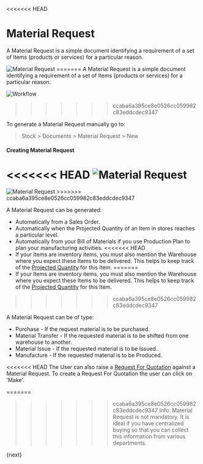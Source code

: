 <<<<<<< HEAD
# Material Request

A Material Request is a simple document identifying a requirement of a set of
Items (products or services) for a particular reason.

<img class="screenshot" alt="Material Request" src="/docs/assets/img/buying/material-request-flowchart.png">
=======
A Material Request is a simple document identifying a requirement of a set of
Items (products or services) for a particular reason.

![Workflow]({{docs_base_url}}/assets/old_images/erpnext/material-request-workflow.jpg)
>>>>>>> ccaba6a395ce8e0526cc059982c83eddcdec9347

To generate a Material Request manually go to:

> Stock > Documents > Material Request > New

#### Creating Material Request 

<<<<<<< HEAD
<img class="screenshot" alt="Material Request" src="/docs/assets/img/buying/material-request.png">
=======
<img class="screenshot" alt="Material Request" src="{{docs_base_url}}/assets/img/buying/material-request.png">
>>>>>>> ccaba6a395ce8e0526cc059982c83eddcdec9347

A Material Request can be generated:

  * Automatically from a Sales Order.
  * Automatically when the Projected Quantity of an Item in stores reaches a particular level.
  * Automatically from your Bill of Materials if you use Production Plan to plan your manufacturing activities.
<<<<<<< HEAD
  * If your Items are inventory items, you must also mention the Warehouse where you expect these Items to be delivered. This helps to keep track of the [Projected Quantity](/docs/user/manual/en/stock/projected-quantity.html) for this Item.
=======
  * If your Items are inventory items, you must also mention the Warehouse where you expect these Items to be delivered. This helps to keep track of the [Projected Quantity]({{docs_base_url}}/user/manual/en/stock/projected-quantity.html) for this Item.
>>>>>>> ccaba6a395ce8e0526cc059982c83eddcdec9347

A Material Request can be of type:

* Purchase - If the request material is to be purchased.
* Material Transfer - If the requested material is to be shifted from one warehouse to another.
* Material Issue - If the requested material is to be Issued.
* Manufacture - If the requested material is to be Produced.

<<<<<<< HEAD
The User can also raise a [Request For Quotation](/docs/user/manual/en/buying/request-for-quotation.html) against a Material Request. To create a Request For Quotation the user can click on 'Make'.

=======
>>>>>>> ccaba6a395ce8e0526cc059982c83eddcdec9347
> Info: Material Request is not mandatory. It is ideal if you have centralized
buying so that you can collect this information from various departments.

{next}

